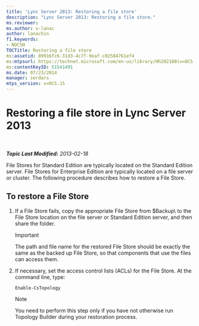 ```yaml
---
title: 'Lync Server 2013: Restoring a file store'
description: "Lync Server 2013: Restoring a file store."
ms.reviewer: 
ms.author: v-lanac
author: lanachin
f1.keywords:
- NOCSH
TOCTitle: Restoring a file store
ms:assetid: 89916fc6-31d3-4c7f-9eaf-c02584761ef4
ms:mtpsurl: https://technet.microsoft.com/en-us/library/Hh202180(v=OCS.15)
ms:contentKeyID: 51541491
ms.date: 07/23/2014
manager: serdars
mtps_version: v=OCS.15
---
```


# Restoring a file store in Lync Server 2013

<div data-xmlns="http://www.w3.org/1999/xhtml">

<div class="topic" data-xmlns="http://www.w3.org/1999/xhtml" data-msxsl="urn:schemas-microsoft-com:xslt" data-cs="https://msdn.microsoft.com/">

<div data-asp="https://msdn2.microsoft.com/asp">



</div>

<div id="mainSection">

<div id="mainBody">

<span> </span>

_**Topic Last Modified:** 2013-02-18_

File Stores for Standard Edition are typically located on the Standard Edition server. File Stores for Enterprise Edition are typically located on a file server or cluster. The following procedure describes how to restore a File Store.

<div>

## To restore a File Store

1.  If a File Store fails, copy the appropriate File Store from $Backup\\ to the File Store location on the file server or Standard Edition server, and then share the folder.
    
    <div>
    

    > [!IMPORTANT]  
    > The path and file name for the restored File Store should be exactly the same as the backed up File Store, so that components that use the files can access them.

    
    </div>

2.  If necessary, set the access control lists (ACLs) for the File Store. At the command line, type:
    
        Enable-CsTopology
    
    <div>
    

    > [!NOTE]  
    > You need to perform this step only if you have not otherwise run Topology Builder during your restoration process.

    
    </div>

</div>

</div>

<span> </span>

</div>

</div>

</div>

